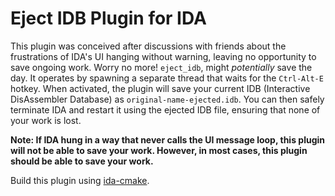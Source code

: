 # Eject IDB Plugin for IDA

This plugin was conceived after discussions with friends about the frustrations of IDA's UI hanging without warning, leaving no opportunity to save ongoing work. Worry no more! `eject_idb`, might *potentially* save the day. It operates by spawning a separate thread that waits for the `Ctrl-Alt-E` hotkey. When activated, the plugin will save your current IDB (Interactive DisAssembler Database) as `original-name-ejected.idb`. You can then safely terminate IDA and restart it using the ejected IDB file, ensuring that none of your work is lost.

**Note: If IDA hung in a way that never calls the UI message loop, this plugin will not be able to save your work. However, in most cases, this plugin should be able to save your work.**

Build this plugin using [ida-cmake](https://github.com/0xeb/ida-cmake).